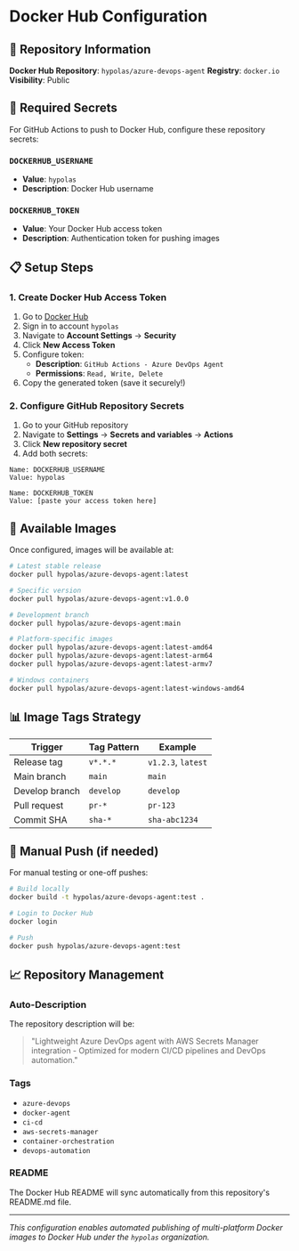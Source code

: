 # Docker Hub Configuration

## 🐳 Repository Information

**Docker Hub Repository**: `hypolas/azure-devops-agent`
**Registry**: `docker.io`
**Visibility**: Public

## 🔑 Required Secrets

For GitHub Actions to push to Docker Hub, configure these repository secrets:

### `DOCKERHUB_USERNAME`
- **Value**: `hypolas`
- **Description**: Docker Hub username

### `DOCKERHUB_TOKEN`
- **Value**: Your Docker Hub access token
- **Description**: Authentication token for pushing images

## 📋 Setup Steps

### 1. Create Docker Hub Access Token

1. Go to [Docker Hub](https://hub.docker.com/)
2. Sign in to account `hypolas`
3. Navigate to **Account Settings** → **Security**
4. Click **New Access Token**
5. Configure token:
   - **Description**: `GitHub Actions - Azure DevOps Agent`
   - **Permissions**: `Read, Write, Delete`
6. Copy the generated token (save it securely!)

### 2. Configure GitHub Repository Secrets

1. Go to your GitHub repository
2. Navigate to **Settings** → **Secrets and variables** → **Actions**
3. Click **New repository secret**
4. Add both secrets:

```
Name: DOCKERHUB_USERNAME
Value: hypolas

Name: DOCKERHUB_TOKEN  
Value: [paste your access token here]
```

## 🚀 Available Images

Once configured, images will be available at:

```bash
# Latest stable release
docker pull hypolas/azure-devops-agent:latest

# Specific version
docker pull hypolas/azure-devops-agent:v1.0.0

# Development branch
docker pull hypolas/azure-devops-agent:main

# Platform-specific images
docker pull hypolas/azure-devops-agent:latest-amd64
docker pull hypolas/azure-devops-agent:latest-arm64
docker pull hypolas/azure-devops-agent:latest-armv7

# Windows containers
docker pull hypolas/azure-devops-agent:latest-windows-amd64
```

## 📊 Image Tags Strategy

| Trigger | Tag Pattern | Example |
|---------|-------------|---------|
| Release tag | `v*.*.*` | `v1.2.3`, `latest` |
| Main branch | `main` | `main` |
| Develop branch | `develop` | `develop` |
| Pull request | `pr-*` | `pr-123` |
| Commit SHA | `sha-*` | `sha-abc1234` |

## 🔧 Manual Push (if needed)

For manual testing or one-off pushes:

```bash
# Build locally
docker build -t hypolas/azure-devops-agent:test .

# Login to Docker Hub
docker login

# Push
docker push hypolas/azure-devops-agent:test
```

## 📈 Repository Management

### Auto-Description
The repository description will be:
> "Lightweight Azure DevOps agent with AWS Secrets Manager integration - Optimized for modern CI/CD pipelines and DevOps automation."

### Tags
- `azure-devops`
- `docker-agent`
- `ci-cd`
- `aws-secrets-manager`
- `container-orchestration`
- `devops-automation`

### README
The Docker Hub README will sync automatically from this repository's README.md file.

---

*This configuration enables automated publishing of multi-platform Docker images to Docker Hub under the `hypolas` organization.*